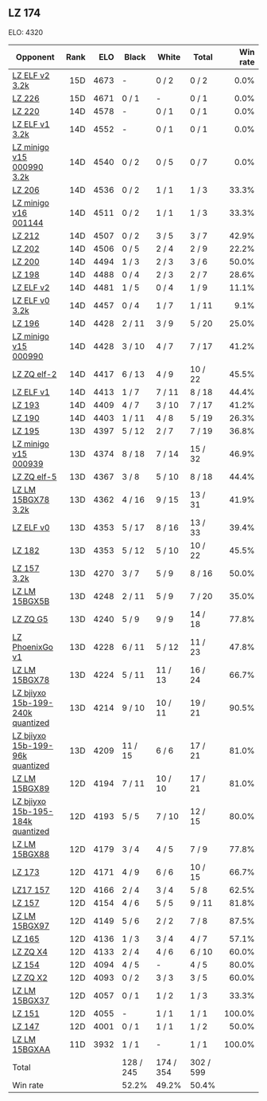 ## LZ 174 ##

ELO: 4320

Opponent | Rank | ELO | Black | White | Total | Win rate
---------|-----:|----:|-------|-------|-------|-------:
[LZ ELF v2 3.2k](LZ%20ELF%20v2%203.2k.md) | 15D | 4673 | - | 0 / 2 | 0 / 2 | 0.0%
[LZ 226](LZ%20226.md) | 15D | 4671 | 0 / 1 | - | 0 / 1 | 0.0%
[LZ 220](LZ%20220.md) | 14D | 4578 | - | 0 / 1 | 0 / 1 | 0.0%
[LZ ELF v1 3.2k](LZ%20ELF%20v1%203.2k.md) | 14D | 4552 | - | 0 / 1 | 0 / 1 | 0.0%
[LZ minigo v15 000990 3.2k](LZ%20minigo%20v15%20000990%203.2k.md) | 14D | 4540 | 0 / 2 | 0 / 5 | 0 / 7 | 0.0%
[LZ 206](LZ%20206.md) | 14D | 4536 | 0 / 2 | 1 / 1 | 1 / 3 | 33.3%
[LZ minigo v16 001144](LZ%20minigo%20v16%20001144.md) | 14D | 4511 | 0 / 2 | 1 / 1 | 1 / 3 | 33.3%
[LZ 212](LZ%20212.md) | 14D | 4507 | 0 / 2 | 3 / 5 | 3 / 7 | 42.9%
[LZ 202](LZ%20202.md) | 14D | 4506 | 0 / 5 | 2 / 4 | 2 / 9 | 22.2%
[LZ 200](LZ%20200.md) | 14D | 4494 | 1 / 3 | 2 / 3 | 3 / 6 | 50.0%
[LZ 198](LZ%20198.md) | 14D | 4488 | 0 / 4 | 2 / 3 | 2 / 7 | 28.6%
[LZ ELF v2](LZ%20ELF%20v2.md) | 14D | 4481 | 1 / 5 | 0 / 4 | 1 / 9 | 11.1%
[LZ ELF v0 3.2k](LZ%20ELF%20v0%203.2k.md) | 14D | 4457 | 0 / 4 | 1 / 7 | 1 / 11 | 9.1%
[LZ 196](LZ%20196.md) | 14D | 4428 | 2 / 11 | 3 / 9 | 5 / 20 | 25.0%
[LZ minigo v15 000990](LZ%20minigo%20v15%20000990.md) | 14D | 4428 | 3 / 10 | 4 / 7 | 7 / 17 | 41.2%
[LZ ZQ elf-2](LZ%20ZQ%20elf-2.md) | 14D | 4417 | 6 / 13 | 4 / 9 | 10 / 22 | 45.5%
[LZ ELF v1](LZ%20ELF%20v1.md) | 14D | 4413 | 1 / 7 | 7 / 11 | 8 / 18 | 44.4%
[LZ 193](LZ%20193.md) | 14D | 4409 | 4 / 7 | 3 / 10 | 7 / 17 | 41.2%
[LZ 190](LZ%20190.md) | 14D | 4403 | 1 / 11 | 4 / 8 | 5 / 19 | 26.3%
[LZ 195](LZ%20195.md) | 13D | 4397 | 5 / 12 | 2 / 7 | 7 / 19 | 36.8%
[LZ minigo v15 000939](LZ%20minigo%20v15%20000939.md) | 13D | 4374 | 8 / 18 | 7 / 14 | 15 / 32 | 46.9%
[LZ ZQ elf-5](LZ%20ZQ%20elf-5.md) | 13D | 4367 | 3 / 8 | 5 / 10 | 8 / 18 | 44.4%
[LZ LM 15BGX78 3.2k](LZ%20LM%2015BGX78%203.2k.md) | 13D | 4362 | 4 / 16 | 9 / 15 | 13 / 31 | 41.9%
[LZ ELF v0](LZ%20ELF%20v0.md) | 13D | 4353 | 5 / 17 | 8 / 16 | 13 / 33 | 39.4%
[LZ 182](LZ%20182.md) | 13D | 4353 | 5 / 12 | 5 / 10 | 10 / 22 | 45.5%
[LZ 157 3.2k](LZ%20157%203.2k.md) | 13D | 4270 | 3 / 7 | 5 / 9 | 8 / 16 | 50.0%
[LZ LM 15BGX5B](LZ%20LM%2015BGX5B.md) | 13D | 4248 | 2 / 11 | 5 / 9 | 7 / 20 | 35.0%
[LZ ZQ G5](LZ%20ZQ%20G5.md) | 13D | 4240 | 5 / 9 | 9 / 9 | 14 / 18 | 77.8%
[LZ PhoenixGo v1](LZ%20PhoenixGo%20v1.md) | 13D | 4228 | 6 / 11 | 5 / 12 | 11 / 23 | 47.8%
[LZ LM 15BGX78](LZ%20LM%2015BGX78.md) | 13D | 4224 | 5 / 11 | 11 / 13 | 16 / 24 | 66.7%
[LZ bjiyxo 15b-199-240k quantized](LZ%20bjiyxo%2015b-199-240k%20quantized.md) | 13D | 4214 | 9 / 10 | 10 / 11 | 19 / 21 | 90.5%
[LZ bjiyxo 15b-199-96k quantized](LZ%20bjiyxo%2015b-199-96k%20quantized.md) | 13D | 4209 | 11 / 15 | 6 / 6 | 17 / 21 | 81.0%
[LZ LM 15BGX89](LZ%20LM%2015BGX89.md) | 12D | 4194 | 7 / 11 | 10 / 10 | 17 / 21 | 81.0%
[LZ bjiyxo 15b-195-184k quantized](LZ%20bjiyxo%2015b-195-184k%20quantized.md) | 12D | 4193 | 5 / 5 | 7 / 10 | 12 / 15 | 80.0%
[LZ LM 15BGX88](LZ%20LM%2015BGX88.md) | 12D | 4179 | 3 / 4 | 4 / 5 | 7 / 9 | 77.8%
[LZ 173](LZ%20173.md) | 12D | 4171 | 4 / 9 | 6 / 6 | 10 / 15 | 66.7%
[LZ17 157](LZ17%20157.md) | 12D | 4166 | 2 / 4 | 3 / 4 | 5 / 8 | 62.5%
[LZ 157](LZ%20157.md) | 12D | 4154 | 4 / 6 | 5 / 5 | 9 / 11 | 81.8%
[LZ LM 15BGX97](LZ%20LM%2015BGX97.md) | 12D | 4149 | 5 / 6 | 2 / 2 | 7 / 8 | 87.5%
[LZ 165](LZ%20165.md) | 12D | 4136 | 1 / 3 | 3 / 4 | 4 / 7 | 57.1%
[LZ ZQ X4](LZ%20ZQ%20X4.md) | 12D | 4133 | 2 / 4 | 4 / 6 | 6 / 10 | 60.0%
[LZ 154](LZ%20154.md) | 12D | 4094 | 4 / 5 | - | 4 / 5 | 80.0%
[LZ ZQ X2](LZ%20ZQ%20X2.md) | 12D | 4093 | 0 / 2 | 3 / 3 | 3 / 5 | 60.0%
[LZ LM 15BGX37](LZ%20LM%2015BGX37.md) | 12D | 4057 | 0 / 1 | 1 / 2 | 1 / 3 | 33.3%
[LZ 151](LZ%20151.md) | 12D | 4055 | - | 1 / 1 | 1 / 1 | 100.0%
[LZ 147](LZ%20147.md) | 12D | 4001 | 0 / 1 | 1 / 1 | 1 / 2 | 50.0%
[LZ LM 15BGXAA](LZ%20LM%2015BGXAA.md) | 11D | 3932 | 1 / 1 | - | 1 / 1 | 100.0%
Total | | | 128 / 245 | 174 / 354 | 302 / 599 | 
Win rate| | | 52.2% | 49.2% | 50.4% | 
